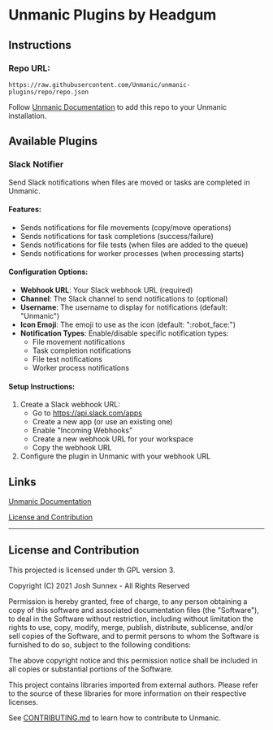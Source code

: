 # Unmanic Plugins by Headgum

## Instructions

### Repo URL:
<!-- Replace the below link with your own repo URL (found in the 'repo' git branch) -->
```
https://raw.githubusercontent.com/Unmanic/unmanic-plugins/repo/repo.json
```

Follow [Unmanic Documentation](http://docs.unmanic.app/docs/plugins/adding_a_custom_plugin_repo/) 
to add this repo to your Unmanic installation.

## Available Plugins

### Slack Notifier
Send Slack notifications when files are moved or tasks are completed in Unmanic.

#### Features:
- Sends notifications for file movements (copy/move operations)
- Sends notifications for task completions (success/failure)
- Sends notifications for file tests (when files are added to the queue)
- Sends notifications for worker processes (when processing starts)

#### Configuration Options:
- **Webhook URL**: Your Slack webhook URL (required)
- **Channel**: The Slack channel to send notifications to (optional)
- **Username**: The username to display for notifications (default: "Unmanic")
- **Icon Emoji**: The emoji to use as the icon (default: ":robot_face:")
- **Notification Types**: Enable/disable specific notification types:
  - File movement notifications
  - Task completion notifications
  - File test notifications
  - Worker process notifications

#### Setup Instructions:
1. Create a Slack webhook URL:
   - Go to https://api.slack.com/apps
   - Create a new app (or use an existing one)
   - Enable "Incoming Webhooks"
   - Create a new webhook URL for your workspace
   - Copy the webhook URL
2. Configure the plugin in Unmanic with your webhook URL

## Links

[Unmanic Documentation](https://docs.unmanic.app/docs/)

[License and Contribution](#license-and-contribution)


---
## License and Contribution

This projected is licensed under th GPL version 3. 

Copyright (C) 2021 Josh Sunnex - All Rights Reserved

Permission is hereby granted, free of charge, to any person obtaining a copy
of this software and associated documentation files (the "Software"), to deal
in the Software without restriction, including without limitation the rights
to use, copy, modify, merge, publish, distribute, sublicense, and/or sell
copies of the Software, and to permit persons to whom the Software is
furnished to do so, subject to the following conditions:
 
The above copyright notice and this permission notice shall be included in all
copies or substantial portions of the Software.

This project contains libraries imported from external authors.
Please refer to the source of these libraries for more information on their respective licenses.

See [CONTRIBUTING.md](docs/CONTRIBUTING.md) to learn how to contribute to Unmanic.
